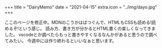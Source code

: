 +++
title = "DairyMemo"
date = "2021-04-15"
extra.icon = "../img/dayo.jpg"
+++

ここのページを修正中。MDNのこうかはばつぐんで、HTMLもCSSも読める!読めるぞ!という感じ。
読み方、書き方が分かるとHTML書くの楽しくなってきました。
vscodeとか調べたらもっと書きやすくなるなんかがあると思うので調べてみたい。
今週中には作り終わるといいなぁと思います。
